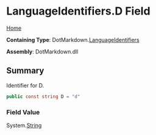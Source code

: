 <a name="_top"></a>

# LanguageIdentifiers\.D Field

[Home](../../../README.md#_top)

**Containing Type**: DotMarkdown\.[LanguageIdentifiers](../README.md#_top)

**Assembly**: DotMarkdown\.dll

## Summary

Identifier for D\.

```csharp
public const string D = "d"
```

### Field Value

System\.[String](https://docs.microsoft.com/en-us/dotnet/api/system.string)